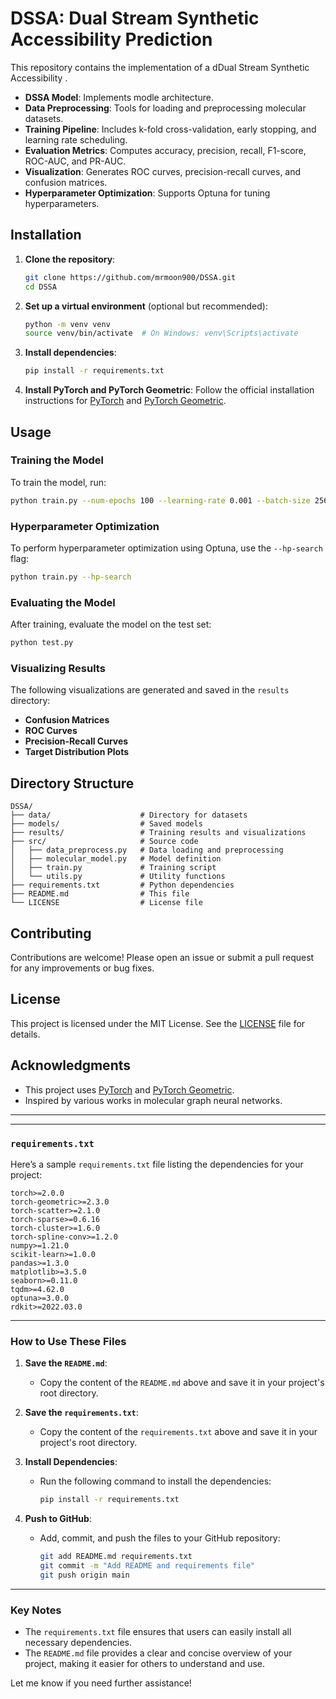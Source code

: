 
# DSSA: Dual Stream Synthetic Accessibility Prediction

This repository contains the implementation of a dDual Stream Synthetic Accessibility .

- **DSSA Model**: Implements modle architecture.
- **Data Preprocessing**: Tools for loading and preprocessing molecular datasets.
- **Training Pipeline**: Includes k-fold cross-validation, early stopping, and learning rate scheduling.
- **Evaluation Metrics**: Computes accuracy, precision, recall, F1-score, ROC-AUC, and PR-AUC.
- **Visualization**: Generates ROC curves, precision-recall curves, and confusion matrices.
- **Hyperparameter Optimization**: Supports Optuna for tuning hyperparameters.

## Installation

1. **Clone the repository**:
   ```bash
   git clone https://github.com/mrmoon900/DSSA.git
   cd DSSA
   ```

2. **Set up a virtual environment** (optional but recommended):
   ```bash
   python -m venv venv
   source venv/bin/activate  # On Windows: venv\Scripts\activate
   ```

3. **Install dependencies**:
   ```bash
   pip install -r requirements.txt
   ```

4. **Install PyTorch and PyTorch Geometric**:
   Follow the official installation instructions for [PyTorch](https://pytorch.org/get-started/locally/) and [PyTorch Geometric](https://pytorch-geometric.readthedocs.io/en/latest/notes/installation.html).

## Usage

### Training the Model

To train the model, run:
```bash
python train.py --num-epochs 100 --learning-rate 0.001 --batch-size 256
```

### Hyperparameter Optimization

To perform hyperparameter optimization using Optuna, use the `--hp-search` flag:
```bash
python train.py --hp-search
```

### Evaluating the Model

After training, evaluate the model on the test set:
```bash
python test.py
```

### Visualizing Results

The following visualizations are generated and saved in the `results` directory:
- **Confusion Matrices**
- **ROC Curves**
- **Precision-Recall Curves**
- **Target Distribution Plots**

## Directory Structure

```
DSSA/
├── data/                    # Directory for datasets
├── models/                  # Saved models
├── results/                 # Training results and visualizations
├── src/                     # Source code
│   ├── data_preprocess.py   # Data loading and preprocessing
│   ├── molecular_model.py   # Model definition
│   ├── train.py             # Training script
│   └── utils.py             # Utility functions
├── requirements.txt         # Python dependencies
├── README.md                # This file
└── LICENSE                  # License file
```

## Contributing

Contributions are welcome! Please open an issue or submit a pull request for any improvements or bug fixes.

## License

This project is licensed under the MIT License. See the [LICENSE](LICENSE) file for details.

## Acknowledgments

- This project uses [PyTorch](https://pytorch.org/) and [PyTorch Geometric](https://pytorch-geometric.readthedocs.io/).
- Inspired by various works in molecular graph neural networks.
---
---

### **`requirements.txt`**

Here’s a sample `requirements.txt` file listing the dependencies for your project:

```plaintext
torch>=2.0.0
torch-geometric>=2.3.0
torch-scatter>=2.1.0
torch-sparse>=0.6.16
torch-cluster>=1.6.0
torch-spline-conv>=1.2.0
numpy>=1.21.0
scikit-learn>=1.0.0
pandas>=1.3.0
matplotlib>=3.5.0
seaborn>=0.11.0
tqdm>=4.62.0
optuna>=3.0.0
rdkit>=2022.03.0
```

---

### **How to Use These Files**

1. **Save the `README.md`**:
   - Copy the content of the `README.md` above and save it in your project's root directory.

2. **Save the `requirements.txt`**:
   - Copy the content of the `requirements.txt` above and save it in your project's root directory.

3. **Install Dependencies**:
   - Run the following command to install the dependencies:
     ```bash
     pip install -r requirements.txt
     ```

4. **Push to GitHub**:
   - Add, commit, and push the files to your GitHub repository:
     ```bash
     git add README.md requirements.txt
     git commit -m "Add README and requirements file"
     git push origin main
     ```

---

### **Key Notes**
- The `requirements.txt` file ensures that users can easily install all necessary dependencies.
- The `README.md` file provides a clear and concise overview of your project, making it easier for others to understand and use.

Let me know if you need further assistance!
